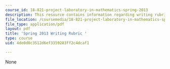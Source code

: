```yaml
---
course_id: 18-821-project-laboratory-in-mathematics-spring-2013
description: This resource contains information regarding writing rubric.
file_location: /coursemedia/18-821-project-laboratory-in-mathematics-spring-2013/4de0d0c3512d6ef3359283ff2c4dcaf1_MIT18_821S13_paper_rubS13.pdf
file_type: application/pdf
layout: pdf
title: 'Spring 2013 Writing Rubric '
type: course
uid: 4de0d0c3512d6ef3359283ff2c4dcaf1

---
```

None